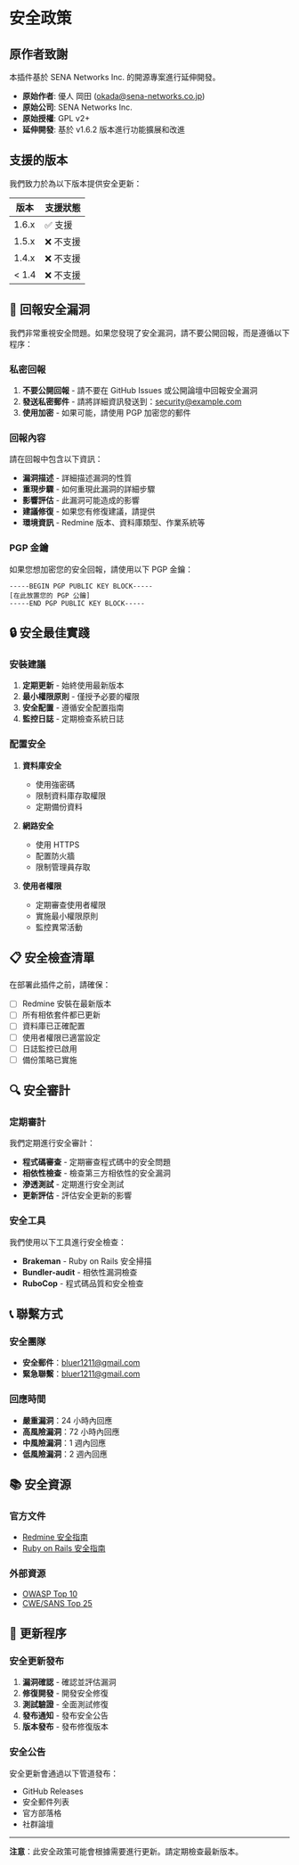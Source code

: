 # 安全政策

## 原作者致謝

本插件基於 SENA Networks Inc. 的開源專案進行延伸開發。

- **原始作者**: 優人 岡田 (okada@sena-networks.co.jp)
- **原始公司**: SENA Networks Inc.
- **原始授權**: GPL v2+
- **延伸開發**: 基於 v1.6.2 版本進行功能擴展和改進

## 支援的版本

我們致力於為以下版本提供安全更新：

| 版本 | 支援狀態 |
| ---- | -------- |
| 1.6.x | ✅ 支援 |
| 1.5.x | ❌ 不支援 |
| 1.4.x | ❌ 不支援 |
| < 1.4 | ❌ 不支援 |

## 🚨 回報安全漏洞

我們非常重視安全問題。如果您發現了安全漏洞，請不要公開回報，而是遵循以下程序：

### 私密回報

1. **不要公開回報** - 請不要在 GitHub Issues 或公開論壇中回報安全漏洞
2. **發送私密郵件** - 請將詳細資訊發送到：[security@example.com](mailto:security@example.com)
3. **使用加密** - 如果可能，請使用 PGP 加密您的郵件

### 回報內容

請在回報中包含以下資訊：

- **漏洞描述** - 詳細描述漏洞的性質
- **重現步驟** - 如何重現此漏洞的詳細步驟
- **影響評估** - 此漏洞可能造成的影響
- **建議修復** - 如果您有修復建議，請提供
- **環境資訊** - Redmine 版本、資料庫類型、作業系統等

### PGP 金鑰

如果您想加密您的安全回報，請使用以下 PGP 金鑰：

```
-----BEGIN PGP PUBLIC KEY BLOCK-----
[在此放置您的 PGP 公鑰]
-----END PGP PUBLIC KEY BLOCK-----
```

## 🔒 安全最佳實踐

### 安裝建議

1. **定期更新** - 始終使用最新版本
2. **最小權限原則** - 僅授予必要的權限
3. **安全配置** - 遵循安全配置指南
4. **監控日誌** - 定期檢查系統日誌

### 配置安全

1. **資料庫安全**
   - 使用強密碼
   - 限制資料庫存取權限
   - 定期備份資料

2. **網路安全**
   - 使用 HTTPS
   - 配置防火牆
   - 限制管理員存取

3. **使用者權限**
   - 定期審查使用者權限
   - 實施最小權限原則
   - 監控異常活動

## 📋 安全檢查清單

在部署此插件之前，請確保：

- [ ] Redmine 安裝在最新版本
- [ ] 所有相依套件都已更新
- [ ] 資料庫已正確配置
- [ ] 使用者權限已適當設定
- [ ] 日誌監控已啟用
- [ ] 備份策略已實施

## 🔍 安全審計

### 定期審計

我們定期進行安全審計：

- **程式碼審查** - 定期審查程式碼中的安全問題
- **相依性檢查** - 檢查第三方相依性的安全漏洞
- **滲透測試** - 定期進行安全測試
- **更新評估** - 評估安全更新的影響

### 安全工具

我們使用以下工具進行安全檢查：

- **Brakeman** - Ruby on Rails 安全掃描
- **Bundler-audit** - 相依性漏洞檢查
- **RuboCop** - 程式碼品質和安全檢查

## 📞 聯繫方式

### 安全團隊

- **安全郵件**：[bluer1211@gmail.com](mailto:bluer1211@gmail.com)
- **緊急聯繫**：[bluer1211@gmail.com](mailto:bluer1211@gmail.com)

### 回應時間

- **嚴重漏洞**：24 小時內回應
- **高風險漏洞**：72 小時內回應
- **中風險漏洞**：1 週內回應
- **低風險漏洞**：2 週內回應

## 📚 安全資源

### 官方文件

- [Redmine 安全指南](https://www.redmine.org/projects/redmine/wiki/Security)
- [Ruby on Rails 安全指南](https://guides.rubyonrails.org/security.html)

### 外部資源

- [OWASP Top 10](https://owasp.org/www-project-top-ten/)
- [CWE/SANS Top 25](https://cwe.mitre.org/top25/)

## 🔄 更新程序

### 安全更新發布

1. **漏洞確認** - 確認並評估漏洞
2. **修復開發** - 開發安全修復
3. **測試驗證** - 全面測試修復
4. **發布通知** - 發布安全公告
5. **版本發布** - 發布修復版本

### 安全公告

安全更新會通過以下管道發布：

- GitHub Releases
- 安全郵件列表
- 官方部落格
- 社群論壇

---

**注意**：此安全政策可能會根據需要進行更新。請定期檢查最新版本。
